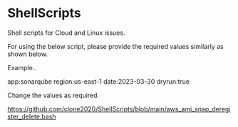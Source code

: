# ShellScripts
Shell scripts for Cloud and Linux issues.

For using the below script, please provide the required values similarly as shown below.

Example..

app:sonarqube
region:us-east-1
date:2023-03-30
dryrun:true

Change the values as required.

https://github.com/clone2020/ShellScripts/blob/main/aws_ami_snap_deregister_delete.bash
